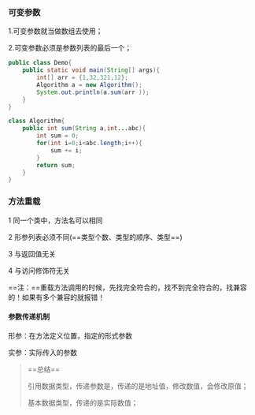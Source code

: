 ### 可变参数

1.可变参数就当做数组去使用；

2.可变参数必须是参数列表的最后一个；

```java
public class Demo{
    public static void main(String[] args){
        int[] arr = {1,32,321,12};
        Algorithm a = new Algorithm();
        System.out.println(a.sum(arr ));
    }
}

class Algorithm{
    public int sum(String a,int...abc){
        int sum = 0;
        for(int i=0;i<abc.length;i++){
            sum += i;
        }
        return sum;
    }
}

```





### 方法重载

1 同一个类中，方法名可以相同

2 形参列表必须不同(==类型个数、类型的顺序、类型==)

3 与返回值无关

4 与访问修饰符无关 

==注：==重载方法调用的时候，先找完全符合的，找不到完全符合的，找兼容的！如果有多个兼容的就报错！



#### 参数传递机制

形参：在方法定义位置，指定的形式参数

实参：实际传入的参数

> ==总结==
>
> 引用数据类型，传递参数是，传递的是地址值，修改数值，会修改原值；
>
> 基本数据类型，传递的是实际数值；
